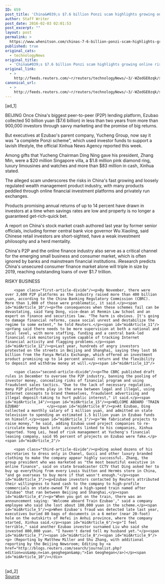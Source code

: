 ```yaml
---
ID: 659
post_title: 'China&#039;s $7.6 billion Ponzi scam highlights growing online risks'
author: Staff Writer
post_date: 2016-02-03 02:01:53
post_excerpt: ""
layout: post
permalink: >
  https://www.whenitson.com/chinas-7-6-billion-ponzi-scam-highlights-growing-online-risks/
published: true
original_cats:
  - technologyNews
original_title:
  - 'China&#039;s $7.6 billion Ponzi scam highlights growing online risks'
original_link:
  - >
    http://feeds.reuters.com/~r/reuters/technologyNews/~3/-WZedGE0zqk/story01.htm
canonical_url:
  - >
    http://feeds.reuters.com/~r/reuters/technologyNews/~3/-WZedGE0zqk/story01.htm
---
```

 [ad_1]
<br><div id="articleText">
<span id="midArticle_start"/>

<span id="midArticle_0"/><span class="focusParagraph" readability="6"><p><span class="articleLocation">BEIJING</span> Once China's biggest peer-to-peer (P2P) lending platform, Ezubao collected 50 billion yuan ($7.6 billion) in less than two years from more than 900,000 investors through savvy marketing and the promise of big returns.</p></span><span id="midArticle_1"/><p>But executives at Ezubao's parent company, Yucheng Group, now say it was "a complete Ponzi scheme", which used investor funds to support a lavish lifestyle, the official Xinhua News Agency reported this week.</p><span id="midArticle_2"/><p>Among gifts that Yucheng Chairman Ding Ning gave his president, Zhang Min, were a $20 million Singapore villa, a $1.8 million pink diamond ring, luxury limousines and watches and more than $83 million in cash, Xinhua stated.</p><span id="midArticle_3"/><p>The alleged scam underscores the risks in China's fast growing and loosely regulated wealth management product industry, with many products peddled through online financial investment platforms and privately run exchanges.</p><span id="midArticle_4"/><p>Products promising annual returns of up to 14 percent have drawn in investors at a time when savings rates are low and property is no longer a guaranteed get-rich-quick bet.</p><span id="midArticle_5"/><p>A report on China's stock market crash authored last year by former senior officials, including former central bank vice governor Wu Xiaoling, said Chinese retail investors are short-sighted, have a weak investment philosophy and a herd mentality.</p><span id="midArticle_6"/><p>China's P2P and the online finance industry also serve as a critical channel for the emerging small business and consumer market, which is often ignored by banks and mainstream financial institutions. iResearch predicts China's unsecured consumer finance market alone will triple in size by 2019, reaching outstanding loans of over $1.7 trillion.</p><span id="midArticle_7"/><span id="midArticle_8"/><p>RISKY BUSINESS</p><span id="midArticle_9"/>
        
        <span class="first-article-divide"/><p>By November, there were over 3,600 P2P platforms as the industry raised more than 400 billion yuan, according to the China Banking Regulatory Commission (CBRC). More than 1,000 of those were problematic, it said.</p><span id="midArticle_10"/><p>The consequences when these schemes fail can be devastating, said Yang Dong, vice-dean at Renmin Law School and an expert on finance and securities law. "The harm is obvious. It's going to damage financial reforms, cause social unrest and destabilize the regime to some extent," he told Reuters.</p><span id="midArticle_11"/><p>Yang said there needs to be more supervision at both a national and local level, with more staffing, funding and a central bank-led financial risk monitoring system capable of tracking Internet financial activity and flagging problems.</p><span id="midArticle_12"/><p>Last year, hundreds of angry investors protested on the streets in Beijing and Shanghai, saying they lost $6 billion from the Fanya Metals Exchange, which offered an investment product promising up to 14 percent annual return and the flexibility to deposit and withdraw money at will.</p><span id="midArticle_13"/>
        
        <span class="second-article-divide"/><p>The CBRC published draft rules in December to oversee the P2P industry, banning the pooling of investor money, concealing risks of financial program and using fraudulent sales tactics. "Due to the lack of necessary regulation, many P2P platforms play in the area between legal and illegal, using Internet concepts to brand themselves, fraudulent advertising and illegal deposit-taking to hurt public interest," it said.</p><span id="midArticle_14"/><span id="midArticle_15"/><p>WELCOME ABOARD 'TRAIN EZUBAO'            </p><span id="midArticle_0"/><p>At Ezubao, Ding collected a monthly salary of 1 million yuan, and admitted on state television to spending an estimated 1.5 billion yuan in Ezubao funds on himself.</p><span id="midArticle_1"/><p>"We fabricated projects to raise money," he said, adding Ezubao used project companies to re-circulate money back into  accounts linked to his companies, Xinhua reported. Yong Lei, head of risk management at Yucheng's financial leasing company, said 95 percent of projects on Ezubao were fake.</p><span id="midArticle_2"/>
        
        <span class="third-article-divide"/><p>Ding asked dozens of his secretaries to dress only in Chanel, Gucci and other luxury branded clothing to make the company appear highly successful. Zhang, the group president who was marketed as "the most beautiful executive in online finance", said on state broadcaster CCTV that Ding asked her to buy up everything from every Louis Vuitton and Hermès store in China, "and go overseas to buy more if that wasn't enough."</p><span id="midArticle_3"/><p>Ezubao investors contacted by Reuters attributed their willingness to hand cash to the company to high-profile commercials on state-owned TV and a high-speed train named after "Ezubao" that ran between Beijing and Shanghai.</p><span id="midArticle_4"/><p>"When you got on the train, there was an announcement saying: 'Welcome aboard Train Ezubao'," said a company employee who said she lost about 100,000 yuan in the scheme.</p><span id="midArticle_5"/><p>When Ezubao's fraud was detected late last year, executives buried 80 bags of documents in a 6 meter (near 20-foot) hole on the outskirts of Hefei in Anhui province, where the company started, Xinhua said.</p><span id="midArticle_6"/><p>"I feel terrible," said another Ezubao investor surnamed Liu who said she invested 800,000 yuan. "I haven't dared tell my husband yet."</p><span id="midArticle_7"/><span id="midArticle_8"/><span id="midArticle_9"/><p> (Reporting by Matthew Miller and Shu Zhang, with additional reporting by the Beijing Newsroom; Editing by <a href="http://blogs.reuters.com/search/journalist.php?edition=us&amp;n=ian.geoghegan&amp;">Ian Geoghegan</a>)</p><span id="midArticle_10"/></div>
<br>[ad_2]
<br><a href="http://feeds.reuters.com/~r/reuters/technologyNews/~3/-WZedGE0zqk/story01.htm">Source </a>